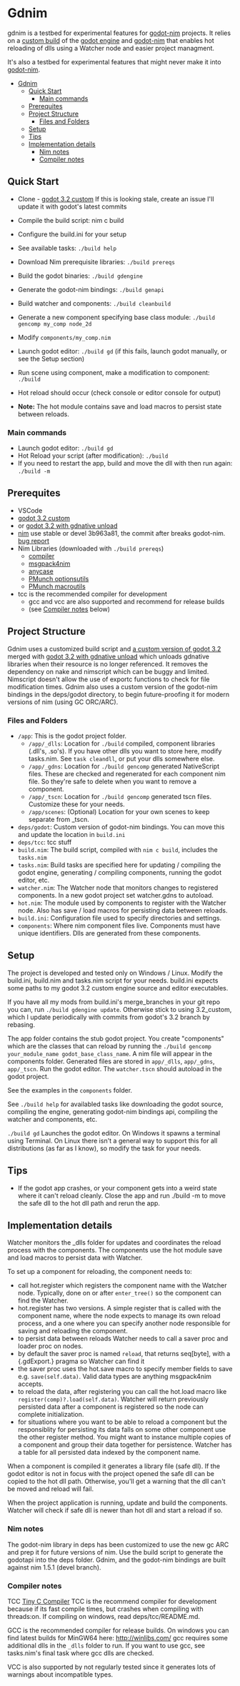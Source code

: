 # Gdnim #

gdnim is a testbed for experimental features for [godot-nim] projects.  It relies on a [custom build][godot 3.2 custom] of the [godot engine] and [godot-nim] that enables hot reloading of dlls using a Watcher node and easier project managment.

It's also a testbed for experimental features that might never make it into [godot-nim].

<!-- TOC -->

- [Gdnim](#gdnim)
  - [Quick Start](#quick-start)
    - [Main commands](#main-commands)
  - [Prerequites](#prerequites)
  - [Project Structure](#project-structure)
    - [Files and Folders](#files-and-folders)
  - [Setup](#setup)
  - [Tips](#tips)
  - [Implementation details](#implementation-details)
    - [Nim notes](#nim-notes)
    - [Compiler notes](#compiler-notes)

<!-- /TOC -->

## Quick Start ##

 - Clone - [godot 3.2 custom]
     If this is looking stale, create an issue I'll update it with godot's latest commits
 - Compile the build script: nim c build
 - Configure the build.ini for your setup
 - See available tasks: `./build help`
 - Download Nim prerequisite libraries: `./build prereqs`
 - Build the godot binaries: `./build gdengine`
 - Generate the godot-nim bindings: `./build genapi`
 - Build watcher and components: `./build cleanbuild`

 - Generate a new component specifying base class module: `./build gencomp my_comp node_2d`
 - Modify `components/my_comp.nim`
 - Launch godot editor: `./build gd` (if this fails, launch godot manually, or see the Setup section)
 - Run scene using component, make a modification to component: `./build`
 - Hot reload should occur (check console or editor console for output)
 - **Note:** The hot module contains save and load macros to persist state between reloads.


### Main commands ###

 - Launch godot editor: `./build gd`
 - Hot Reload your script (after modification): `./build`
 - If you need to restart the app, build and move the dll with then run again: `./build -m`


## Prerequites ##
  - VSCode
  - [godot 3.2 custom]
  - or [godot 3.2 with gdnative unload]
  - [nim](https://github.com/nim-lang/Nim) use stable or devel 3b963a81, the commit after breaks godot-nim. [bug report](https://github.com/pragmagic/godot-nim/issues/81)
  - Nim Libraries (downloaded with `./build prereqs`)
    - [compiler](https://nimble.directory/pkg/compiler)
    - [msgpack4nim](https://nimble.directory/pkg/msgpack4nim)
    - [anycase](https://nimble.directory/pkg/anycase)
    - [PMunch optionsutils](https://github.com/PMunch/nim-optionsutils)
    - [PMunch macroutils](https://github.com/PMunch/macroutils)
  - tcc is the recommended compiler for development
    - gcc and vcc are also supported and recommend for release builds
    - (see [Compiler notes](#compiler-notes) below)

## Project Structure ##
Gdnim uses a customized build script and [a custom version of godot 3.2][godot 3.2 custom] merged with [godot 3.2 with gdnative unload] which unloads gdnative libraries when their resource is no longer referenced. It removes the dependency on nake and nimscript which can be buggy and limited. Nimscript doesn't allow the use of exportc functions to check for file modification times. Gdnim also uses a custom version of the godot-nim bindings in the deps/godot directory, to begin future-proofing it for modern versions of nim (using GC ORC/ARC).

### Files and Folders ###
 - `/app`: This is the godot project folder.
    - `/app/_dlls`: Location for `./build` compiled, component libraries (.dll's, .so's). If you have other dlls you want to store here, modify tasks.nim. See `task cleandll`, or put your dlls somewhere else.
    - `/app/_gdns`: Location for `./build gencomp` generated NativeScript files. These are checked and regenerated for each component nim file. So they're safe to delete when you want to remove a component.
    - `/app/_tscn`: Location for `./build gencomp` generated tscn files. Customize these for your needs.
    - `/app/scenes`: (Optional) Location for your own scenes to keep separate from _tscn.
 - `deps/godot`: Custom version of godot-nim bindings. You can move this and update the location in `build.ini`
 - `deps/tcc`: tcc stuff
 - `build.nim`: The build script, compiled with `nim c build`, includes the `tasks.nim`
 - `tasks.nim`: Build tasks are specified here for updating / compiling the godot engine, generating / compiling  components, running the godot editor, etc.
 - `watcher.nim`: The Watcher node that monitors changes to registered components. In a new godot project set watcher.gdns to autoload.
 - `hot.nim`: The module used by components to register with the Watcher node. Also has save / load macros for persisting data between reloads.
 - `build.ini`: Configuration file used to specify directories and settings.
 - `components`: Where nim component files live. Components must have unique identifiers. Dlls are generated from these components.


## Setup ##
The project is developed and tested only on Windows / Linux.
Modify the build.ini, build.nim and tasks.nim script for your needs.
build.ini expects some paths to my godot 3.2 custom engine source and editor executables.

If you have all my mods from build.ini's merge_branches in your git repo you can, run
`./build gdengine update`.  Otherwise stick to using 3.2_custom, which I update periodically
with commits from godot's 3.2 branch by rebasing.

The app folder contains the stub godot project. You create "components" which are the classes that can reload by
running the `./build gencomp your_module_name godot_base_class_name`.  A nim file will appear in
the components folder. Generated files are stored in `app/_dlls`, `app/_gdns`, `app/_tscn`.
Run the godot editor. The `watcher.tscn` should autoload in the godot project.

See the examples in the `components` folder.

See `./build help` for availabled tasks like downloading the godot source, compiling the engine, generating godot-nim bindings api, compiling the watcher and components, etc.

`./build gd` Launches the godot editor.  On Windows it spawns a terminal using Terminal. On Linux there
isn't a general way to support this for all distributions (as far as I know), so modify the task for your needs.


## Tips ##
 - If the godot app crashes, or your component gets into a weird state where it
can't reload cleanly. Close the app and run ./build -m to move the safe dll to
the hot dll path and rerun the app.


## Implementation details ##
Watcher monitors the _dlls folder for updates and coordinates the reload process
with the components. The components use the hot module save and load macros to
persist data with Watcher.

To set up a component for reloading, the component needs to:
 - call hot.register which registers the component name with the Watcher node. Typically, done on or after `enter_tree()` so the component can find the Watcher.
 - hot.register has two versions. A simple register that is called with the component name, where the node expects to manage its own reload process, and a one where you can specify another node responsible for saving and reloading the component.
 - to persist data between reloads Watcher needs to call a saver proc and loader proc on nodes.
 - by default the saver proc is named `reload`, that returns seq[byte], with a {.gdExport.} pragma so Watcher can find it
 - the saver proc uses the hot.save macro to specify member fields to save e.g. `save(self.data)`. Valid data types are anything msgpack4nim accepts.
 - to reload the data, after registering you can call the hot.load macro like `register(comp)?.load(self.data)`. Watcher will return previously persisted data after a component is registered so the node can complete initialization.
 - for situations where you want to be able to reload a component but the responsiblity for persisting its data falls on some other component use the other register method. You might want to instance multiple copies of a component and group their data together for persistence. Watcher has a table for all persisted data indexed by the component name.

When a component is compiled it generates a library file (safe dll). If the godot editor is not in focus with the project opened the safe dll can be copied to the hot dll path. Otherwise, you'll get a warning that the dll can't be moved and reload will fail.

When the project application is running, update and build the components.
Watcher will check if safe dll is newer than hot dll and start a reload if so.


### Nim notes ###
The godot-nim library in deps has been customized to use the new gc ARC and prep it for future versions of nim.
Use the build script to generate the godotapi into the deps folder.
Gdnim, and the godot-nim bindings are built against nim 1.5.1 (devel branch).


### Compiler notes ###

TCC [Tiny C Compiler](https://github.com/mirror/tinycc)
TCC is the recommend compiler for development because if its fast compile times, but crashes when compiling with threads:on. If compiling on windows, read deps/tcc/README.md.

GCC is the recommended compiler for release builds. On windows you can find latest builds for MinGW64 here: http://winlibs.com/
gcc requires some additional dlls in the `_dlls` folder to run. If you want to use gcc, see tasks.nim's final task where gcc dlls are checked.

VCC is also supported by not regularly tested since it generates lots of warnings about incompatible types.


[godot engine]:https://github.com/godotengine/godot
[godot-nim]:https://github.com/pragmagic/godot-nim
[godot 3.2 custom]:https://github.com/geekrelief/godot/tree/3.2_custom
[godot 3.2 with gdnative unload]:https://github.com/geekrelief/godot/tree/3.2_gdnative_unload